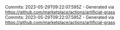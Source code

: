 Commits: 2023-05-29T09:22:07.595Z - Generated via https://github.com/marketplace/actions/artificial-grass
<br>
Commits: 2023-05-29T09:22:07.595Z - Generated via https://github.com/marketplace/actions/artificial-grass
<br>
